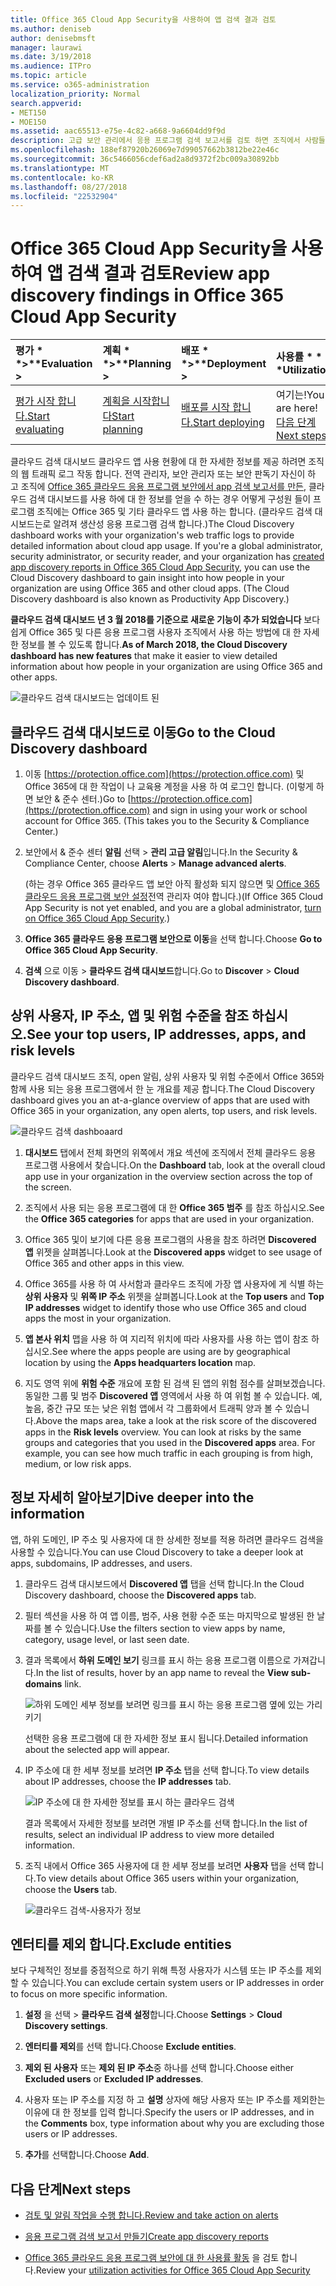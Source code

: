 ```yaml
---
title: Office 365 Cloud App Security을 사용하여 앱 검색 결과 검토
ms.author: deniseb
author: denisebmsft
manager: laurawi
ms.date: 3/19/2018
ms.audience: ITPro
ms.topic: article
ms.service: o365-administration
localization_priority: Normal
search.appverid:
- MET150
- MOE150
ms.assetid: aac65513-e75e-4c82-a668-9a6604dd9f9d
description: 고급 보안 관리에서 응용 프로그램 검색 보고서를 검토 하면 조직에서 사람들이 클라우드 앱을 사용 하는 방법에 대 한 자세한 내용은 할 수 있습니다. 로그 파일에서 방화벽 및 프록시를 사용 하 여 응용 프로그램 검색 보고서를 만든 후 app 검색 대시보드에서 결과 검토 합니다.
ms.openlocfilehash: 188ef87920b26069e7d99057662b3812be22e46c
ms.sourcegitcommit: 36c5466056cdef6ad2a8d9372f2bc009a30892bb
ms.translationtype: MT
ms.contentlocale: ko-KR
ms.lasthandoff: 08/27/2018
ms.locfileid: "22532904"
---
```

# <a name="review-app-discovery-findings-in-office-365-cloud-app-security"></a><span data-ttu-id="836c2-104">Office 365 Cloud App Security을 사용하여 앱 검색 결과 검토</span><span class="sxs-lookup"><span data-stu-id="836c2-104">Review app discovery findings in Office 365 Cloud App Security</span></span>
  
|<span data-ttu-id="836c2-105">평가 * *\>**</span><span class="sxs-lookup"><span data-stu-id="836c2-105">****Evaluation** \>**</span></span>|<span data-ttu-id="836c2-106">계획 * *\>**</span><span class="sxs-lookup"><span data-stu-id="836c2-106">****Planning** \>**</span></span>|<span data-ttu-id="836c2-107">배포 * *\>**</span><span class="sxs-lookup"><span data-stu-id="836c2-107">****Deployment** \>**</span></span>|<span data-ttu-id="836c2-108">사용률 \* \* \*</span><span class="sxs-lookup"><span data-stu-id="836c2-108">****Utilization****</span></span>|
|:-----|:-----|:-----|:-----|
|[<span data-ttu-id="836c2-109">평가 시작 합니다.</span><span class="sxs-lookup"><span data-stu-id="836c2-109">Start evaluating</span></span>](office-365-cas-overview.md) <br/> |[<span data-ttu-id="836c2-110">계획을 시작합니다</span><span class="sxs-lookup"><span data-stu-id="836c2-110">Start planning</span></span>](get-ready-for-office-365-cas.md) <br/> |[<span data-ttu-id="836c2-111">배포를 시작 합니다.</span><span class="sxs-lookup"><span data-stu-id="836c2-111">Start deploying</span></span>](turn-on-office-365-cas.md) <br/> |<span data-ttu-id="836c2-112">여기는!</span><span class="sxs-lookup"><span data-stu-id="836c2-112">You are here!</span></span>  <br/> [<span data-ttu-id="836c2-113">다음 단계</span><span class="sxs-lookup"><span data-stu-id="836c2-113">Next steps</span></span>](#next-steps) <br/> |
   
<span data-ttu-id="836c2-p102">클라우드 검색 대시보드 클라우드 앱 사용 현황에 대 한 자세한 정보를 제공 하려면 조직의 웹 트래픽 로그 작동 합니다. 전역 관리자, 보안 관리자 또는 보안 판독기 자신이 하 고 조직에 [Office 365 클라우드 응용 프로그램 보안에서 app 검색 보고서를 만든](create-app-discovery-reports-in-ocas.md), 클라우드 검색 대시보드를 사용 하에 대 한 정보를 얻을 수 하는 경우 어떻게 구성원 들이 프로그램 조직에는 Office 365 및 기타 클라우드 앱 사용 하는 합니다. (클라우드 검색 대시보드는로 알려져 생산성 응용 프로그램 검색 합니다.)</span><span class="sxs-lookup"><span data-stu-id="836c2-p102">The Cloud Discovery dashboard works with your organization's web traffic logs to provide detailed information about cloud app usage. If you're a global administrator, security administrator, or security reader, and your organization has [created app discovery reports in Office 365 Cloud App Security](create-app-discovery-reports-in-ocas.md), you can use the Cloud Discovery dashboard to gain insight into how people in your organization are using Office 365 and other cloud apps. (The Cloud Discovery dashboard is also known as Productivity App Discovery.)</span></span>
  
 <span data-ttu-id="836c2-117">**클라우드 검색 대시보드 년 3 월 2018를 기준으로 새로운 기능이 추가 되었습니다** 보다 쉽게 Office 365 및 다른 응용 프로그램 사용자 조직에서 사용 하는 방법에 대 한 자세한 정보를 볼 수 있도록 합니다.</span><span class="sxs-lookup"><span data-stu-id="836c2-117">**As of March 2018, the Cloud Discovery dashboard has new features** that make it easier to view detailed information about how people in your organization are using Office 365 and other apps.</span></span> 
  
![클라우드 검색 대시보드는 업데이트 된](media/12712681-c0b3-4cb3-b7fd-2cf2ad4e825f.png)
     
## <a name="go-to-the-cloud-discovery-dashboard"></a><span data-ttu-id="836c2-119">클라우드 검색 대시보드로 이동</span><span class="sxs-lookup"><span data-stu-id="836c2-119">Go to the Cloud Discovery dashboard</span></span>

1. <span data-ttu-id="836c2-p103">이동 [https://protection.office.com](https://protection.office.com) 및 Office 365에 대 한 작업이 나 교육용 계정을 사용 하 여 로그인 합니다. (이렇게 하면 보안 &amp; 준수 센터.)</span><span class="sxs-lookup"><span data-stu-id="836c2-p103">Go to [https://protection.office.com](https://protection.office.com) and sign in using your work or school account for Office 365. (This takes you to the Security &amp; Compliance Center.)</span></span> 
    
2. <span data-ttu-id="836c2-122">보안에서 &amp; 준수 센터 **알림** 선택 \> **관리 고급 알림**입니다.</span><span class="sxs-lookup"><span data-stu-id="836c2-122">In the Security &amp; Compliance Center, choose **Alerts** \> **Manage advanced alerts**.</span></span>
    
    <span data-ttu-id="836c2-123">(하는 경우 Office 365 클라우드 앱 보안 아직 활성화 되지 않으면 및 [Office 365 클라우드 응용 프로그램 보안 설정](turn-on-office-365-cas.md)전역 관리자 여야 합니다.)</span><span class="sxs-lookup"><span data-stu-id="836c2-123">(If Office 365 Cloud App Security is not yet enabled, and you are a global administrator, [turn on Office 365 Cloud App Security](turn-on-office-365-cas.md).)</span></span>
    
3. <span data-ttu-id="836c2-124">**Office 365 클라우드 응용 프로그램 보안으로 이동**을 선택 합니다.</span><span class="sxs-lookup"><span data-stu-id="836c2-124">Choose **Go to Office 365 Cloud App Security**.</span></span>
    
4. <span data-ttu-id="836c2-125">**검색** 으로 이동 \> **클라우드 검색 대시보드**합니다.</span><span class="sxs-lookup"><span data-stu-id="836c2-125">Go to **Discover** \> **Cloud Discovery dashboard**.</span></span>
    
## <a name="see-your-top-users-ip-addresses-apps-and-risk-levels"></a><span data-ttu-id="836c2-126">상위 사용자, IP 주소, 앱 및 위험 수준을 참조 하십시오.</span><span class="sxs-lookup"><span data-stu-id="836c2-126">See your top users, IP addresses, apps, and risk levels</span></span>

<span data-ttu-id="836c2-127">클라우드 검색 대시보드 조직, open 알림, 상위 사용자 및 위험 수준에서 Office 365와 함께 사용 되는 응용 프로그램에서 한 눈 개요를 제공 합니다.</span><span class="sxs-lookup"><span data-stu-id="836c2-127">The Cloud Discovery dashboard gives you an at-a-glance overview of apps that are used with Office 365 in your organization, any open alerts, top users, and risk levels.</span></span>
  
![클라우드 검색 dashboaard](media/06696946-fbdf-4781-b5b8-2ac074fcb2a1.png)
  
1. <span data-ttu-id="836c2-129">**대시보드** 탭에서 전체 화면의 위쪽에서 개요 섹션에 조직에서 전체 클라우드 응용 프로그램 사용에서 찾습니다.</span><span class="sxs-lookup"><span data-stu-id="836c2-129">On the **Dashboard** tab, look at the overall cloud app use in your organization in the overview section across the top of the screen.</span></span> 
    
2. <span data-ttu-id="836c2-130">조직에서 사용 되는 응용 프로그램에 대 한 **Office 365 범주** 를 참조 하십시오.</span><span class="sxs-lookup"><span data-stu-id="836c2-130">See the **Office 365 categories** for apps that are used in your organization.</span></span> 
    
3. <span data-ttu-id="836c2-131">Office 365 및이 보기에 다른 응용 프로그램의 사용을 참조 하려면 **Discovered 앱** 위젯을 살펴봅니다.</span><span class="sxs-lookup"><span data-stu-id="836c2-131">Look at the **Discovered apps** widget to see usage of Office 365 and other apps in this view.</span></span> 
    
4. <span data-ttu-id="836c2-132">Office 365를 사용 하 여 사서함과 클라우드 조직에 가장 앱 사용자에 게 식별 하는 **상위 사용자** 및 **위쪽 IP 주소** 위젯을 살펴봅니다.</span><span class="sxs-lookup"><span data-stu-id="836c2-132">Look at the **Top users** and **Top IP addresses** widget to identify those who use Office 365 and cloud apps the most in your organization.</span></span> 
    
5. <span data-ttu-id="836c2-133">**앱 본사 위치** 맵을 사용 하 여 지리적 위치에 따라 사용자를 사용 하는 앱이 참조 하십시오.</span><span class="sxs-lookup"><span data-stu-id="836c2-133">See where the apps people are using are by geographical location by using the **Apps headquarters location** map.</span></span> 
    
6. <span data-ttu-id="836c2-p104">지도 영역 위에 **위험 수준** 개요에 포함 된 검색 된 앱의 위험 점수를 살펴보겠습니다. 동일한 그룹 및 범주 **Discovered 앱** 영역에서 사용 하 여 위험 볼 수 있습니다. 예, 높음, 중간 규모 또는 낮은 위험 앱에서 각 그룹화에서 트래픽 양과 볼 수 있습니다.</span><span class="sxs-lookup"><span data-stu-id="836c2-p104">Above the maps area, take a look at the risk score of the discovered apps in the **Risk levels** overview. You can look at risks by the same groups and categories that you used in the **Discovered apps** area. For example, you can see how much traffic in each grouping is from high, medium, or low risk apps.</span></span> 
    
## <a name="dive-deeper-into-the-information"></a><span data-ttu-id="836c2-137">정보 자세히 알아보기</span><span class="sxs-lookup"><span data-stu-id="836c2-137">Dive deeper into the information</span></span>

<span data-ttu-id="836c2-138">앱, 하위 도메인, IP 주소 및 사용자에 대 한 상세한 정보를 적용 하려면 클라우드 검색을 사용할 수 있습니다.</span><span class="sxs-lookup"><span data-stu-id="836c2-138">You can use Cloud Discovery to take a deeper look at apps, subdomains, IP addresses, and users.</span></span>
  
1. <span data-ttu-id="836c2-139">클라우드 검색 대시보드에서 **Discovered 앱** 탭을 선택 합니다.</span><span class="sxs-lookup"><span data-stu-id="836c2-139">In the Cloud Discovery dashboard, choose the **Discovered apps** tab.</span></span> 
    
2. <span data-ttu-id="836c2-140">필터 섹션을 사용 하 여 앱 이름, 범주, 사용 현황 수준 또는 마지막으로 발생된 한 날짜를 볼 수 있습니다.</span><span class="sxs-lookup"><span data-stu-id="836c2-140">Use the filters section to view apps by name, category, usage level, or last seen date.</span></span>
    
3. <span data-ttu-id="836c2-141">결과 목록에서 **하위 도메인 보기** 링크를 표시 하는 응용 프로그램 이름으로 가져갑니다.</span><span class="sxs-lookup"><span data-stu-id="836c2-141">In the list of results, hover by an app name to reveal the **View sub-domains** link.</span></span> 
    
    ![하위 도메인 세부 정보를 보려면 링크를 표시 하는 응용 프로그램 옆에 있는 가리키기](media/4a212215-8a2c-46fd-9ef9-89e4064658a6.png)
  
    <span data-ttu-id="836c2-143">선택한 응용 프로그램에 대 한 자세한 정보 표시 됩니다.</span><span class="sxs-lookup"><span data-stu-id="836c2-143">Detailed information about the selected app will appear.</span></span>
    
4. <span data-ttu-id="836c2-144">IP 주소에 대 한 세부 정보를 보려면 **IP 주소** 탭을 선택 합니다.</span><span class="sxs-lookup"><span data-stu-id="836c2-144">To view details about IP addresses, choose the **IP addresses** tab.</span></span> 
    
    ![IP 주소에 대 한 자세한 정보를 표시 하는 클라우드 검색](media/0c742bf6-da9e-4d22-8656-a27a5007d5d5.png)
  
    <span data-ttu-id="836c2-146">결과 목록에서 자세한 정보를 보려면 개별 IP 주소를 선택 합니다.</span><span class="sxs-lookup"><span data-stu-id="836c2-146">In the list of results, select an individual IP address to view more detailed information.</span></span>
    
5. <span data-ttu-id="836c2-147">조직 내에서 Office 365 사용자에 대 한 세부 정보를 보려면 **사용자** 탭을 선택 합니다.</span><span class="sxs-lookup"><span data-stu-id="836c2-147">To view details about Office 365 users within your organization, choose the **Users** tab.</span></span> 
    
    ![클라우드 검색-사용자가 정보](media/2d9c2d85-01e6-4057-8020-d9a68f26bbac.png)
  
## <a name="exclude-entities"></a><span data-ttu-id="836c2-149">엔터티를 제외 합니다.</span><span class="sxs-lookup"><span data-stu-id="836c2-149">Exclude entities</span></span>

<span data-ttu-id="836c2-150">보다 구체적인 정보를 중점적으로 하기 위해 특정 사용자가 시스템 또는 IP 주소를 제외할 수 있습니다.</span><span class="sxs-lookup"><span data-stu-id="836c2-150">You can exclude certain system users or IP addresses in order to focus on more specific information.</span></span>
  
1. <span data-ttu-id="836c2-151">**설정** 을 선택 \> **클라우드 검색 설정**합니다.</span><span class="sxs-lookup"><span data-stu-id="836c2-151">Choose **Settings** \> **Cloud Discovery settings**.</span></span>
    
2. <span data-ttu-id="836c2-152">**엔터티를 제외**를 선택 합니다.</span><span class="sxs-lookup"><span data-stu-id="836c2-152">Choose **Exclude entities**.</span></span>
    
3. <span data-ttu-id="836c2-153">**제외 된 사용자** 또는 **제외 된 IP 주소**중 하나를 선택 합니다.</span><span class="sxs-lookup"><span data-stu-id="836c2-153">Choose either **Excluded users** or **Excluded IP addresses**.</span></span>
    
4. <span data-ttu-id="836c2-154">사용자 또는 IP 주소를 지정 하 고 **설명** 상자에 해당 사용자 또는 IP 주소를 제외한는 이유에 대 한 정보를 입력 합니다.</span><span class="sxs-lookup"><span data-stu-id="836c2-154">Specify the users or IP addresses, and in the **Comments** box, type information about why you are excluding those users or IP addresses.</span></span> 
    
5. <span data-ttu-id="836c2-155">**추가**를 선택합니다.</span><span class="sxs-lookup"><span data-stu-id="836c2-155">Choose **Add**.</span></span>
    
## <a name="next-steps"></a><span data-ttu-id="836c2-156">다음 단계</span><span class="sxs-lookup"><span data-stu-id="836c2-156">Next steps</span></span>

- [<span data-ttu-id="836c2-157">검토 및 알림 작업을 수행 합니다.</span><span class="sxs-lookup"><span data-stu-id="836c2-157">Review and take action on alerts</span></span>](review-office-365-cas-alerts.md)
    
- [<span data-ttu-id="836c2-158">응용 프로그램 검색 보고서 만들기</span><span class="sxs-lookup"><span data-stu-id="836c2-158">Create app discovery reports</span></span>](create-app-discovery-reports-in-ocas.md)
    
- <span data-ttu-id="836c2-159">[Office 365 클라우드 응용 프로그램 보안에 대 한 사용률 활동](utilization-activities-for-ocas.md) 을 검토 합니다.</span><span class="sxs-lookup"><span data-stu-id="836c2-159">Review your [utilization activities for Office 365 Cloud App Security](utilization-activities-for-ocas.md)</span></span>
    

